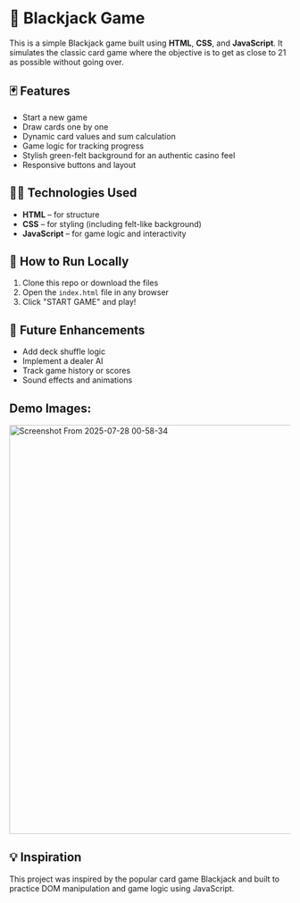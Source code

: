 # 🎲 Blackjack Game

This is a simple Blackjack game built using **HTML**, **CSS**, and **JavaScript**. It simulates the classic card game where the objective is to get as close to 21 as possible without going over.

## 🃏 Features

- Start a new game
- Draw cards one by one
- Dynamic card values and sum calculation
- Game logic for tracking progress
- Stylish green-felt background for an authentic casino feel
- Responsive buttons and layout

## 🧑‍💻 Technologies Used

- **HTML** – for structure
- **CSS** – for styling (including felt-like background)
- **JavaScript** – for game logic and interactivity


## 📂 How to Run Locally
1. Clone this repo or download the files
2. Open the `index.html` file in any browser
3. Click "START GAME" and play!

## 🚀 Future Enhancements
- Add deck shuffle logic
- Implement a dealer AI
- Track game history or scores
- Sound effects and animations

## Demo Images:
  <img width="885" height="732" alt="Screenshot From 2025-07-28 00-58-34" src="https://github.com/user-attachments/assets/ea31ca8c-70cf-49f3-8fd6-9067c1977844" />


## 💡 Inspiration
  This project was inspired by the popular card game Blackjack and built to practice DOM manipulation and game logic using JavaScript.
